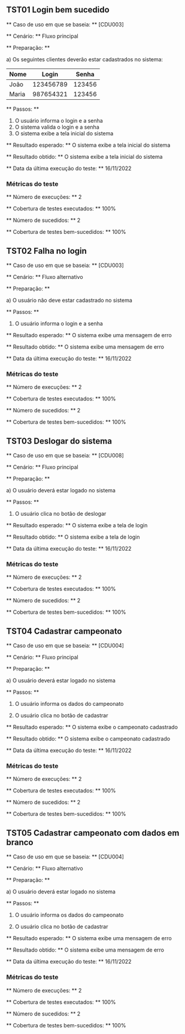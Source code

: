## TST01 Login bem sucedido

** Caso de uso em que se baseia: ** [CDU003]

** Cenário: ** Fluxo principal

** Preparação: **

a) Os seguintes clientes deverão estar cadastrados no sistema:

| Nome  | Login     | Senha  |
| ----- | --------- | ------ |
| João  | 123456789 | 123456 |
| Maria | 987654321 | 123456 |

** Passos: **

1. O usuário informa o login e a senha
2. O sistema valida o login e a senha
3. O sistema exibe a tela inicial do sistema

** Resultado esperado: ** O sistema exibe a tela inicial do sistema

** Resultado obtido: ** O sistema exibe a tela inicial do sistema

** Data da última execução do teste: ** 16/11/2022

### Métricas do teste

** Número de execuções: ** 2

** Cobertura de testes executados: ** 100%

** Número de sucedidos: ** 2

** Cobertura de testes bem-sucedidos: ** 100%

## TST02 Falha no login

** Caso de uso em que se baseia: ** [CDU003]

** Cenário: ** Fluxo alternativo

** Preparação: **

a) O usuário não deve estar cadastrado no sistema

** Passos: **

1. O usuário informa o login e a senha

** Resultado esperado: ** O sistema exibe uma mensagem de erro

** Resultado obtido: ** O sistema exibe uma mensagem de erro

** Data da última execução do teste: ** 16/11/2022

### Métricas do teste

** Número de execuções: ** 2

** Cobertura de testes executados: ** 100%

** Número de sucedidos: ** 2

** Cobertura de testes bem-sucedidos: ** 100%

## TST03 Deslogar do sistema

** Caso de uso em que se baseia: ** [CDU008]

** Cenário: ** Fluxo principal

** Preparação: **

a) O usuário deverá estar logado no sistema

** Passos: **

1. O usuário clica no botão de deslogar

** Resultado esperado: ** O sistema exibe a tela de login

** Resultado obtido: ** O sistema exibe a tela de login

** Data da última execução do teste: ** 16/11/2022

### Métricas do teste

** Número de execuções: ** 2

** Cobertura de testes executados: ** 100%

** Número de sucedidos: ** 2

** Cobertura de testes bem-sucedidos: ** 100%

## TST04 Cadastrar campeonato

** Caso de uso em que se baseia: ** [CDU004]

** Cenário: ** Fluxo principal

** Preparação: **

a) O usuário deverá estar logado no sistema

** Passos: **

1. O usuário informa os dados do campeonato

2. O usuário clica no botão de cadastrar

** Resultado esperado: ** O sistema exibe o campeonato cadastrado

** Resultado obtido: ** O sistema exibe o campeonato cadastrado

** Data da última execução do teste: ** 16/11/2022

### Métricas do teste

** Número de execuções: ** 2

** Cobertura de testes executados: ** 100%

** Número de sucedidos: ** 2

** Cobertura de testes bem-sucedidos: ** 100%

## TST05 Cadastrar campeonato com dados em branco

** Caso de uso em que se baseia: ** [CDU004]

** Cenário: ** Fluxo alternativo

** Preparação: **

a) O usuário deverá estar logado no sistema

** Passos: **

1. O usuário informa os dados do campeonato

2. O usuário clica no botão de cadastrar

** Resultado esperado: ** O sistema exibe uma mensagem de erro

** Resultado obtido: ** O sistema exibe uma mensagem de erro

** Data da última execução do teste: ** 16/11/2022

### Métricas do teste

** Número de execuções: ** 2

** Cobertura de testes executados: ** 100%

** Número de sucedidos: ** 2

** Cobertura de testes bem-sucedidos: ** 100%
